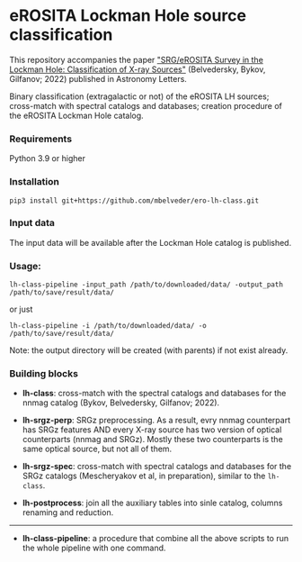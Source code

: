 # eROSITA Lockman Hole source classification

This repository accompanies the paper ["SRG/eROSITA Survey in the Lockman Hole: Classification of X-ray Sources"](https://arxiv.org/abs/2307.14737) (Belvedersky, Bykov, Gilfanov; 2022) published in Astronomy Letters.

Binary classification (extragalactic or not) of the eROSITA LH sources; cross-match with spectral catalogs and databases; creation procedure of the eROSITA Lockman Hole catalog.

### Requirements

Python 3.9 or higher

### Installation

```
pip3 install git+https://github.com/mbelveder/ero-lh-class.git
```

### Input data

The input data will be available after the Lockman Hole catalog is published.

### Usage:

```
lh-class-pipeline -input_path /path/to/downloaded/data/ -output_path /path/to/save/result/data/
```
or just

```
lh-class-pipeline -i /path/to/downloaded/data/ -o /path/to/save/result/data/
```

Note: the output directory will be created (with parents) if not exist already.

### Building blocks

- **lh-class**: cross-match with the spectral catalogs and databases for the nnmag catalog (Bykov, Belvedersky, Gilfanov; 2022).

- **lh-srgz-perp**: SRGz preprocessing. As a result, evry nnmag counterpart has SRGz features AND every X-ray source has two version of optical counterparts (nnmag and SRGz). Mostly these two counterparts is the same optical source, but not all of them.

- **lh-srgz-spec**: cross-match with spectral catalogs and databases for the SRGz catalogs (Mescheryakov et al, in preparation), similar to the `lh-class`.

- **lh-postprocess**: join all the auxiliary tables into sinle catalog, columns renaming and reduction.

---

- **lh-class-pipeline**: a procedure that combine all the above scripts to run the whole pipeline with one command.
